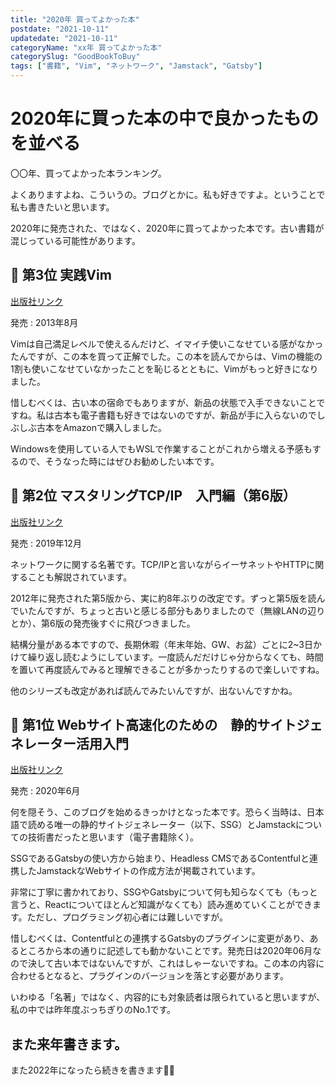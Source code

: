 ```yaml
---
title: "2020年 買ってよかった本"
postdate: "2021-10-11"
updatedate: "2021-10-11"
categoryName: "xx年 買ってよかった本"
categorySlug: "GoodBookToBuy"
tags: ["書籍", "Vim", "ネットワーク", "Jamstack", "Gatsby"]
---
```


# 2020年に買った本の中で良かったものを並べる

〇〇年、買ってよかった本ランキング。

よくありますよね、こういうの。ブログとかに。私も好きですよ。ということで私も書きたいと思います。

<aside>

2020年に発売された、ではなく、2020年に買ってよかった本です。古い書籍が混じっている可能性があります。

</aside>

## 🥉 第3位 実践Vim

[出版社リンク](https://tatsu-zine.com/books/practical-vim)

発売 : 2013年8月

Vimは自己満足レベルで使えるんだけど、イマイチ使いこなせている感がなかったんですが、この本を買って正解でした。この本を読んでからは、Vimの機能の1割も使いこなせていなかったことを恥じるとともに、Vimがもっと好きになりました。

惜しむべくは、古い本の宿命でもありますが、新品の状態で入手できないことですね。私は古本も電子書籍も好きではないのですが、新品が手に入らないのでしぶしぶ古本をAmazonで購入しました。

Windowsを使用している人でもWSLで作業することがこれから増える予感もするので、そうなった時にはぜひお勧めしたい本です。

## 🥈 第2位 マスタリングTCP/IP　入門編（第6版）

[出版社リンク](https://www.ohmsha.co.jp/book/9784274224478/)

発売 : 2019年12月

ネットワークに関する名著です。TCP/IPと言いながらイーサネットやHTTPに関することも解説されています。

2012年に発売された第5版から、実に約8年ぶりの改定です。ずっと第5版を読んでいたんですが、ちょっと古いと感じる部分もありましたので（無線LANの辺りとか）、第6版の発売後すぐに飛びつきました。

結構分量がある本ですので、長期休暇（年末年始、GW、お盆）ごとに2~3日かけて繰り返し読むようにしています。一度読んだだけじゃ分からなくても、時間を置いて再度読んでみると理解できることが多かったりするので楽しいですね。

他のシリーズも改定があれば読んでみたいんですが、出ないんですかね。

## 🥇 第1位 Webサイト高速化のための　静的サイトジェネレーター活用入門

[出版社リンク](https://book.mynavi.jp/ec/products/detail/id=115483)

発売 : 2020年6月

何を隠そう、このブログを始めるきっかけとなった本です。恐らく当時は、日本語で読める唯一の静的サイトジェネレーター（以下、SSG）とJamstackについての技術書だったと思います（電子書籍除く）。

SSGであるGatsbyの使い方から始まり、Headless CMSであるContentfulと連携したJamstackなWebサイトの作成方法が掲載されています。

非常に丁寧に書かれており、SSGやGatsbyについて何も知らなくても（もっと言うと、Reactについてほとんど知識がなくても）読み進めていくことができます。ただし、プログラミング初心者には難しいですが。

惜しむべくは、Contentfulとの連携するGatsbyのプラグインに変更があり、あるところから本の通りに記述しても動かないことです。発売日は2020年06月なので決して古い本ではないんですが、これはしゃーないですね。この本の内容に合わせるとなると、プラグインのバージョンを落とす必要があります。

いわゆる「名著」ではなく、内容的にも対象読者は限られていると思いますが、私の中では昨年度ぶっちぎりのNo.1です。

## また来年書きます。

また2022年になったら続きを書きます🙋‍♀️
